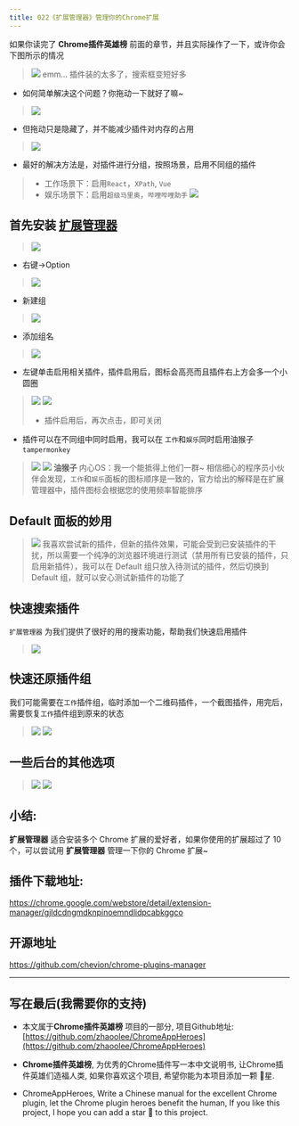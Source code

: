 ```yaml
---
title: 022《扩展管理器》管理你的Chrome扩展
---
```

如果你读完了 **Chrome插件英雄榜** 前面的章节，并且实际操作了一下，或许你会下图所示的情况
> ![](https://www.v2fy.com/asset/022kuo_zhan_guan_li_qi/21ca22fb1aba4f0caeac2fc138f21a4b.png)
> emm... 插件装的太多了，搜索框变短好多
- 如何简单解决这个问题？你拖动一下就好了嘛~
> ![](https://www.v2fy.com/asset/022kuo_zhan_guan_li_qi/b8e7aadf740d4fa0bf241d7476820957.gif)

- 但拖动只是隐藏了，并不能减少插件对内存的占用
> ![](https://www.v2fy.com/asset/022kuo_zhan_guan_li_qi/eab77c87fb6e4f95a8c24e37d39d499b.png)

- 最好的解决方法是，对插件进行分组，按照场景，启用不同组的插件
> - 工作场景下：启用`React`，`XPath`, `Vue`
> - 娱乐场景下：启用`超级马里奥`，`哔哩哔哩助手`
> ![](https://www.v2fy.com/asset/022kuo_zhan_guan_li_qi/7bb418bb7684495c88be514e5b715726.gif)


## 首先安装 [扩展管理器](https://chrome.google.com/webstore/detail/extension-manager/gjldcdngmdknpinoemndlidpcabkggco)
> ![](https://www.v2fy.com/asset/022kuo_zhan_guan_li_qi/3da2f32e7b4843fbafa24bfd3299f6ce.png)
- 右键->Option
> ![](https://www.v2fy.com/asset/022kuo_zhan_guan_li_qi/3cf37ee5cc45480a994b2914de9ebf63.png)

- 新建组
> ![](https://www.v2fy.com/asset/022kuo_zhan_guan_li_qi/7056bf087f95460488619b0a5c52988a.png)

- 添加组名
> ![](https://www.v2fy.com/asset/022kuo_zhan_guan_li_qi/7a23f9d8547f43bea3d07bed3ed0f573.png)

- 左键单击启用相关插件，插件启用后，图标会高亮而且插件右上方会多一个小圆圈
> ![](https://www.v2fy.com/asset/022kuo_zhan_guan_li_qi/ae4ccbb662ee4cf39565c11720d77b16.png)
> ![](https://www.v2fy.com/asset/022kuo_zhan_guan_li_qi/629960ef3a5a41809841711089a96984.png)
> - 插件启用后，再次点击，即可关闭

- 插件可以在不同组中同时启用，我可以在 `工作`和`娱乐`同时启用油猴子`tampermonkey`
> ![](https://www.v2fy.com/asset/022kuo_zhan_guan_li_qi/96e94197550f433ca0aba10294a6d137.png)
> ![](https://www.v2fy.com/asset/022kuo_zhan_guan_li_qi/6854e5a388f34b36b66ed59065cc2f9d.png)
> **油猴子** 内心OS：我一个能抵得上他们一群~
> 相信细心的程序员小伙伴会发现，`工作`和`娱乐`面板的图标顺序是一致的，官方给出的解释是在扩展管理器中，插件图标会根据您的使用频率智能排序

## Default 面板的妙用
> ![](https://www.v2fy.com/asset/022kuo_zhan_guan_li_qi/c0b80354521f4c81b5f536bc36b07d9f.png)
我喜欢尝试新的插件，但新的插件效果，可能会受到已安装插件的干扰，所以需要一个纯净的浏览器环境进行测试（禁用所有已安装的插件，只启用新插件），我可以在 Default 组只放入待测试的插件，然后切换到 Default 组，就可以安心测试新插件的功能了

## 快速搜索插件
`扩展管理器` 为我们提供了很好的用的搜索功能，帮助我们快速启用插件
> ![](https://www.v2fy.com/asset/022kuo_zhan_guan_li_qi/a162fc9708f0450a8c851f7299f8c4df.gif)

## 快速还原插件组
我们可能需要在`工作`插件组，临时添加一个二维码插件，一个截图插件，用完后，需要恢复`工作`插件组到原来的状态
> ![](https://www.v2fy.com/asset/022kuo_zhan_guan_li_qi/41c2a7e112224f708febcbe6ec0abfe1.gif)
> ![](https://www.v2fy.com/asset/022kuo_zhan_guan_li_qi/58ea1cdba9924adf92401aebb4854e6f.png)

## 一些后台的其他选项
> ![](https://www.v2fy.com/asset/022kuo_zhan_guan_li_qi/184dab110b6e4f5bad90acbf469fc2ef.png)
> ![](https://www.v2fy.com/asset/022kuo_zhan_guan_li_qi/7cffa6c207224e61b92aa2cc19057bf5.png)

## 小结:

**扩展管理器** 适合安装多个 Chrome 扩展的爱好者，如果你使用的扩展超过了 10 个，可以尝试用 **扩展管理器** 管理一下你的 Chrome 扩展~


## 插件下载地址:

https://chrome.google.com/webstore/detail/extension-manager/gjldcdngmdknpinoemndlidpcabkggco

## 开源地址

https://github.com/chevion/chrome-plugins-manager

---

## 写在最后(我需要你的支持)
- 本文属于**Chrome插件英雄榜** 项目的一部分, 项目Github地址: [https://github.com/zhaoolee/ChromeAppHeroes](https://github.com/zhaoolee/ChromeAppHeroes)

- **Chrome插件英雄榜**, 为优秀的Chrome插件写一本中文说明书, 让Chrome插件英雄们造福人类, 如果你喜欢这个项目, 希望你能为本项目添加一颗 🌟星.

- ChromeAppHeroes, Write a Chinese manual for the excellent Chrome plugin, let the Chrome plugin heroes benefit the human, If you like this project, I hope you can add a star 🌟 to this project.
